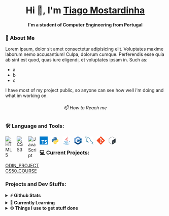 <h1 align="center">Hi 👋, I'm <a href="https://github.com/TiagoMostardinha">Tiago Mostardinha</a></h1>
<h4 align="center">I'm a student of Computer Engineering from Portugal</h4>

### 💬 About Me
Lorem ipsum, dolor sit amet consectetur adipisicing elit. Voluptates maxime laborum nemo accusantium! Culpa, dolorum cumque. Perferendis esse quia ab sint est quod, quas iure eligendi, et voluptates ipsam in. Such as:

- a
- b
- c

I have most of my project public, so anyone can see how well i'm doing and what im working on.

<h6 align="center">📫 How to Reach me</h6>

### 🛠 Language and Tools:
<img align="left" alt="HTML5" width="26px" src="https://cdn.jsdelivr.net/gh/devicons/devicon/icons/html5/html5-original.svg" style="padding-right:10px;" />
<img align="left" alt="CSS3" width="26px" src="https://cdn.jsdelivr.net/gh/devicons/devicon/icons/css3/css3-original.svg" style="padding-right:10px;" />
<img align="left" alt="JavaScript" width="26px" src="https://cdn.jsdelivr.net/gh/devicons/devicon/icons/javascript/javascript-original.svg" style="padding-right:10px;" />
<img align="left" alt="TypeScript" width="26px" src="https://raw.githubusercontent.com/devicons/devicon/v2.15.1/icons/typescript/typescript-original.svg" style="padding-right:10px;" />
<img align="left" alt="Python" width="26px" src="https://raw.githubusercontent.com/devicons/devicon/v2.15.1/icons/python/python-original.svg" style="padding-right:10px;" />
<img align="left" alt="Java" width="26px" src="https://raw.githubusercontent.com/devicons/devicon/v2.15.1/icons/java/java-original.svg" style="padding-right:10px;" />
<img align="left" alt="C++" width="26px" src="https://raw.githubusercontent.com/devicons/devicon/v2.15.1/icons/cplusplus/cplusplus-original.svg" style="padding-right:10px;" />
<img align="left" alt="MySQL" width="26px" src="https://raw.githubusercontent.com/devicons/devicon/v2.15.1/icons/mysql/mysql-original.svg" style="padding-right:10px;" />
<img align="left" alt="Git" width="26px" src="https://raw.githubusercontent.com/devicons/devicon/v2.15.1/icons/git/git-original.svg" style="padding-right:10px;" />
<img align="left" alt="Git" width="26px" src="https://raw.githubusercontent.com/devicons/devicon/v2.15.1/icons/bash/bash-original.svg" style="padding-right:10px;" />
<br>


### 💻 Current Projects:
[ODIN_PROJECT](https://github.com/TiagoMostardinha/ODIN_PROJECT)<br/>
[CS50_COURSE](https://github.com/TiagoMostardinha/CS50_COURSE)

### Projects and Dev Stuffs:
<details>	
  <summary><b>⚡ Github Stats</b></summary>

  <br />
  <img height="163em" src="https://github-readme-stats.vercel.app/api?username=TiagoMostardinha&show_icons=true&hide_border=false&theme=ayu-mirage&bg_color=0d1117&border_color=2e3440&&count_private=true&include_all_commits=true" />

  <img height="163em" src="https://github-readme-stats.vercel.app/api/top-langs/?username=TiagoMostardinha&exclude_repo=KNN-Image-Classification&show_icons=true&hide_border=false&theme=ayu-mirage&bg_color=0d1117&border_color=2e3440&layout=compact&langs_count=8&hide=VHDL,Makefile,Stata,Tex"/>
</details>

<details>	
  <summary><b>🚀 Currently Learning</b></summary>
  <ul>
        <li><b>JavaScript & TypeScript</b>
        <li><b>MySql</b>
  </ul>
</details>

<details>	
  <br />
  <summary><b>⚙️ Things I use to get stuff done</b></summary>
  	<ul>
  	    <li><b>Dual Boot-OS:</b> Ubuntu 22.04 & Windows 10</li>
	    <li><b>Laptop: </b> Asus Zenbook 14 (i7)</li>
  	    <li><b>Browser: </b> Firefox Web Browser</li>
	    <li><b>Terminal: </b> ZSH Linux Shell</li>
	    <li><b>Code Editor:</b> VSCode</li>
	    <li><b>To Stay Updated:</b> in coming!</li>
	    <br/>
	</ul>	
</details>
